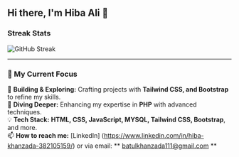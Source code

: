 ## Hi there, I'm Hiba Ali 👋

### Streak Stats
![GitHub Streak](https://github-readme-streak-stats.herokuapp.com/?user=HibaAli410)

---

### 🌟 My Current Focus
🚀 **Building & Exploring:** Crafting projects with **Tailwind CSS, and Bootstrap** to refine my skills.  
🎯 **Diving Deeper:** Enhancing my expertise in **PHP** with advanced techniques.  
💡 **Tech Stack:** **HTML, CSS, JavaScript, MYSQL, Tailwind CSS, Bootstrap**, and more.  
📫 **How to reach me:** [LinkedIn] (https://www.linkedin.com/in/hiba-khanzada-382105159/) or via email: ** batulkhanzada111@gmail.com **
